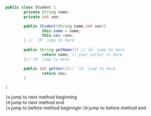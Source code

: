 ```java
public class Student {
        private String name;
        private int sex;

        public Student(String name,int sex){
                this.name = name;
                this.sex =sex; 
        } // `[M` jump to here 
        
        public String getName(){ //`[m` jump to here
                return name; // your cursor is here
        }//`]M` jump to here

        public int getSex(){// `]m` jump to here 
                return sex;
        }

}
```

`]m` jump to next method beginning  
`]M` jump to next method end  
`[m` jump to before method beginngin
`[M` jump to before method end
